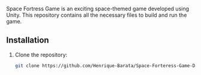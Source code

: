 Space Fortress Game is an exciting space-themed game developed using Unity. This repository contains all the necessary files to build and run the game.

## Installation
1. Clone the repository:
   ```bash
   git clone https://github.com/Henrique-Barata/Space-Forteress-Game-Develop.git


